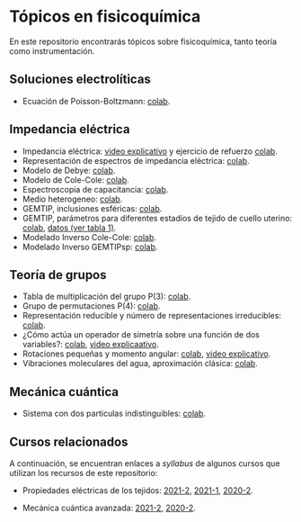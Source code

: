 # Tópicos en fisicoquímica
En este repositorio encontrarás tópicos sobre fisicoquímica, tanto teoría como instrumentación.

## Soluciones electrolíticas
+ Ecuación de Poisson-Boltzmann: [colab](https://colab.research.google.com/github/davidalejandromiranda/fisicoquimica/blob/master/electrolitos/EcuacionPoissonBoltzmann.ipynb).

## Impedancia eléctrica
+ Impedancia eléctrica: [video explicativo](https://youtu.be/Il2dNcMS3es) y ejercicio de refuerzo [colab](https://colab.research.google.com/github/davidalejandromiranda/fisicoquimica/blob/master/impedancia/impedancia_def_refuerzo.ipynb).
+ Representación de espectros de impedancia eléctrica: [colab](https://colab.research.google.com/github/davidalejandromiranda/fisicoquimica/blob/master/impedancia/RepresentacionEspectrosImpedanciaElectrica.ipynb).
+ Modelo de Debye: [colab](https://colab.research.google.com/github/davidalejandromiranda/fisicoquimica/blob/master/impedancia/ModeloDebye.ipynb).
+ Modelo de Cole-Cole: [colab](https://colab.research.google.com/github/davidalejandromiranda/fisicoquimica/blob/master/impedancia/ModeloColeCole.ipynb).
+ Espectroscopia de capacitancia: [colab](https://colab.research.google.com/github/davidalejandromiranda/fisicoquimica/blob/master/impedancia/Espectroscopia_de_Capacitancia.ipynb).
+ Medio heterogeneo: [colab](https://colab.research.google.com/github/davidalejandromiranda/fisicoquimica/blob/master/impedancia/medio_heterogeneo.ipynb).
+ GEMTIP, inclusiones esféricas: [colab](https://colab.research.google.com/github/davidalejandromiranda/fisicoquimica/blob/master/impedancia/GEMTIP_InclusionesEsfericas.ipynb).
+ GEMTIP, parámetros para diferentes estadíos de tejido de cuello uterino: [colab](https://colab.research.google.com/github/davidalejandromiranda/fisicoquimica/blob/master/impedancia/GEMTIP_TissueDataModeling.ipynb), [datos (ver tabla 1)](https://iopscience.iop.org/article/10.1088/1742-6596/434/1/012056/pdf).
+ Modelado Inverso Cole-Cole: [colab](https://colab.research.google.com/github/davidalejandromiranda/fisicoquimica/blob/master/impedancia/ModeladoInversoColeCole.ipynb).
+ Modelado Inverso GEMTIPsp: [colab](https://colab.research.google.com/github/davidalejandromiranda/fisicoquimica/blob/master/impedancia/ModeladoInversoGEMTIPsp.ipynb).

## Teoría de grupos
+ Tabla de multiplicación del grupo P(3): [colab](https://colab.research.google.com/github/davidalejandromiranda/fisicoquimica/blob/master/quantum/tabla_multiplicacion_grupo_P3.ipynb).
+ Grupo de permutaciones P(4): [colab](https://colab.research.google.com/github/davidalejandromiranda/fisicoquimica/blob/master/quantum/grupo_permutacion_P4.ipynb).
+ Representación reducible y número de representaciones irreducibles: [colab](https://colab.research.google.com/github/davidalejandromiranda/fisicoquimica/blob/master/quantum/representaciones_reducibles.ipynb).
+ ¿Cómo actúa un operador de simetría sobre una función de dos variables?: [colab](https://colab.research.google.com/github/davidalejandromiranda/fisicoquimica/blob/master/quantum/Operador_Cn_Sobre_Funcion.ipynb), [video explicaativo](https://youtu.be/aR-XsWcDReM).
+ Rotaciones pequeñas y momento angular: [colab](https://colab.research.google.com/github/davidalejandromiranda/fisicoquimica/blob/master/quantum/rotation_3d.ipynb), [video explicativo](https://youtu.be/Xqgw87MM1dc).
+ Vibraciones moleculares del agua, aproximación clásica: [colab](https://colab.research.google.com/github/davidalejandromiranda/fisicoquimica/blob/master/quantum/vibraciones_moleculares_agua.ipynb).

## Mecánica cuántica
+ Sistema con dos particulas indistinguibles: [colab](https://colab.research.google.com/github/davidalejandromiranda/fisicoquimica/blob/master/quantum/two_qparticles.ipynb).


## Cursos relacionados

A continuación, se encuentran enlaces a *syllabus* de algunos cursos que utilizan los recursos de este repositorio:

+ Propiedades eléctricas de los tejidos: [2021-2](https://weekapp.co/#/12i48Td_bJafIi6VMKknenxOTTd4WMmiqxp4HhNAlxDY/1), [2021-1](https://weekapp.co/#/1AowputRMmtKZgczf_d3Yei9uFYxcmm4DJnMj5zgq5Z8/1), [2020-2](https://weekapp.co/#/1WHxjCQUlPxTOVzF6qrlhHSa5LIH0FLgbuyc6K7O_Gzg/0).

+ Mecánica cuántica avanzada: [2021-2](https://weekapp.co/#/1e9e0GrFn38glKQeWpfa4EfHZj9sJbOqBbrOTx936-QQ/0), [2020-2](https://weekapp.co/#/1ORJQOC0rXLhaU6Yz8GAoRPX7q2ZNTW0-pwZw_cp46Dc/0).